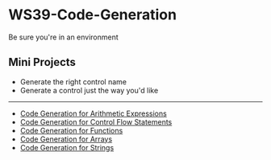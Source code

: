 # WS39-Code-Generation

Be sure you're in an environment

## Mini Projects

- Generate the right control name 
- Generate a control just the way you'd like 



---

- [Code Generation for Arithmetic Expressions](./CodeGenerationForArithmeticExpressions)
- [Code Generation for Control Flow Statements](./CodeGenerationForControlFlowStatements)
- [Code Generation for Functions](./CodeGenerationForFunctions)
- [Code Generation for Arrays](./CodeGenerationForArrays)
- [Code Generation for Strings](./CodeGenerationForStrings)